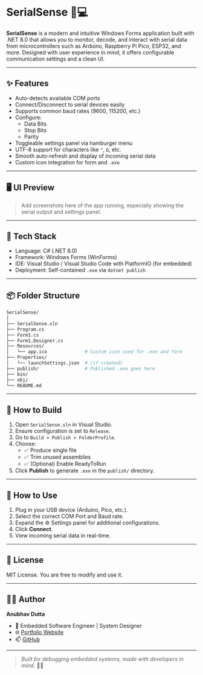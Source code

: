 ﻿# SerialSense 🔌💻

**SerialSense** is a modern and intuitive Windows Forms application built with .NET 8.0 that allows you to monitor, decode, and interact with serial data from microcontrollers such as Arduino, Raspberry Pi Pico, ESP32, and more. Designed with user experience in mind, it offers configurable communication settings and a clean UI.

---

## ✨ Features

- Auto-detects available COM ports
- Connect/Disconnect to serial devices easily
- Supports common baud rates (9600, 115200, etc.)
- Configure:
  - Data Bits
  - Stop Bits
  - Parity
- Toggleable settings panel via hamburger menu
- UTF-8 support for characters like `°`, `Ω`, etc.
- Smooth auto-refresh and display of incoming serial data
- Custom icon integration for form and `.exe`

---

## 🖥️ UI Preview

> Add screenshots here of the app running, especially showing the serial output and settings panel.

---

## 🔧 Tech Stack

- Language: C# (.NET 8.0)
- Framework: Windows Forms (WinForms)
- IDE: Visual Studio / Visual Studio Code with PlatformIO (for embedded)
- Deployment: Self-contained `.exe` via `dotnet publish`

---

## 📦 Folder Structure

```bash
SerialSense/
│
├── SerialSense.sln
├── Program.cs
├── Form1.cs
├── Form1.Designer.cs
├── Resources/
│   └── app.ico              # Custom icon used for .exe and form
├── Properties/
│   └── launchSettings.json  # (if created)
├── publish/                 # Published .exe goes here
├── bin/
├── obj/
└── README.md
```

---

## 🚀 How to Build

1. Open `SerialSense.sln` in Visual Studio.
2. Ensure configuration is set to `Release`.
3. Go to `Build > Publish > FolderProfile`.
4. Choose:
   - ✅ Produce single file
   - ✅ Trim unused assemblies
   - ✅ (Optional) Enable ReadyToRun
5. Click **Publish** to generate `.exe` in the `publish/` directory.

---

## 🔄 How to Use

1. Plug in your USB device (Arduino, Pico, etc.).
2. Select the correct COM Port and Baud rate.
3. Expand the ⚙️ Settings panel for additional configurations.
4. Click **Connect**.
5. View incoming serial data in real-time.

---

## 📃 License

MIT License. You are free to modify and use it.

---

## 👨‍💻 Author

**Anubhav Dutta**

- 💼 Embedded Software Engineer | System Designer
- 🌐 [Portfolio Website](https://luke-anubis.vercel.app)
- 📫 [GitHub](https://github.com/anubhav666)

---

> _Built for debugging embedded systems, made with developers in mind._ 🔧🧠
